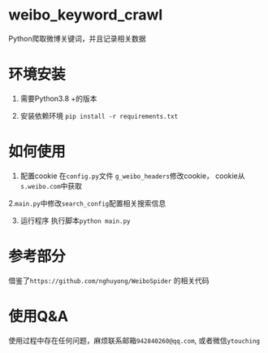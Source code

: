 # weibo_keyword_crawl
Python爬取微博关键词，并且记录相关数据

# 环境安装
1. 需要Python3.8 +的版本

2. 安装依赖环境
```pip install -r requirements.txt```

# 如何使用

1. 配置cookie
在```config.py```文件 ```g_weibo_headers```修改cookie，
cookie从```s.weibo.com```中获取

2.```main.py```中修改```search_config```配置相关搜索信息

3. 运行程序
执行脚本```python main.py```

# 参考部分
借鉴了```https://github.com/nghuyong/WeiboSpider``` 的相关代码

# 使用Q&A
使用过程中存在任何问题，麻烦联系邮箱```942840260@qq.com```,
或者微信```ytouching```
